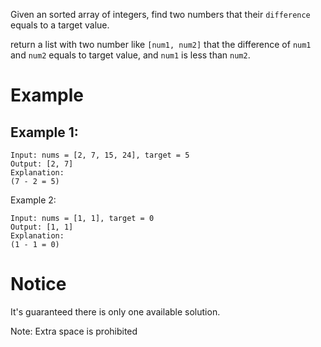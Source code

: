 Given an sorted array of integers, find two numbers that their `difference` equals to a target value.

return a list with two number like `[num1, num2]` that the difference of `num1` and `num2` equals to target value, and `num1` is less than `num2`.

# Example
## Example 1:
```
Input: nums = [2, 7, 15, 24], target = 5 
Output: [2, 7] 
Explanation:
(7 - 2 = 5)
```
Example 2:
```
Input: nums = [1, 1], target = 0
Output: [1, 1] 
Explanation:
(1 - 1 = 0)
```
# Notice
It's guaranteed there is only one available solution.

Note: Extra space is prohibited